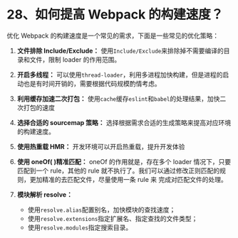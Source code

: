 # 28、如何提高 Webpack 的构建速度？

优化 Webpack 的构建速度是一个常见的需求，下面是一些常见的优化策略：

1. **文件排除 Include/Exclude：** 使用`Include/Exclude`来排除掉不需要编译的目录和文件，限制 loader 的作用范围。

2. **开启多线程：** 可以使用`thread-loader`，利用多进程加快构建，但是进程的启动也是有时间开销的，需要根据代码规模酌情考虑。

3. **利用缓存加速二次打包：** 使用`cache`缓存`eslint`和`babel`的处理结果，加快二次打包的速度

4. **选择合适的 sourcemap 策略：** 选择根据需求合适的生成策略来提高对应环境的构建速度。

5. **使用热重载 HMR：** 开发环境可以开启热重载，提升开发体验

6. **使用 oneOf( )精准匹配：** oneOf 的作用就是，存在多个 loader 情况下，只要匹配到一个 rule，其他的 rule 就不执行了。我们可以通过修改正则匹配的规则，更加精准的去匹配文件，尽量使用一条 rule 来
完成对匹配文件的处理。

7. **模块解析 resolve：**
   - 使用`resolve.alias`配置别名，加快模块的查找速度；
   - 使用`‌resolve.extensions`指定扩展名、指定查找的文件类型；
   - 使用`‌resolve.modules`指定搜索目录。
